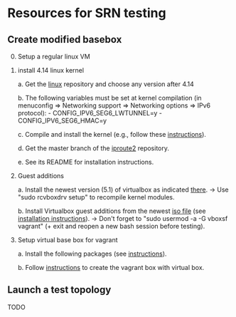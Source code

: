 # Resources for SRN testing

## Create modified basebox

0. Setup a regular linux VM

1. install 4.14 linux kernel

	a. Get the [linux](https://git.kernel.org/pub/scm/linux/kernel/git/davem/net-next.git) repository and choose any version after 4.14

	b. The following variables must be set at kernel compilation (in menuconfig => Networking support => Networking options => IPv6 protocol):
		- CONFIG_IPV6_SEG6_LWTUNNEL=y
		- CONFIG_IPV6_SEG6_HMAC=y

	c. Compile and install the kernel (e.g., follow these [instructions](https://www.cyberciti.biz/faq/debian-ubuntu-building-installing-a-custom-linux-kernel/)).

	d. Get the master branch of the [iproute2](https://git.kernel.org/pub/scm/linux/kernel/git/shemminger/iproute2.git) repository.
	
	e. See its README for installation instructions.

3. Guest additions

	a. Install the newest version (5.1) of virtualbox as indicated [there](http://ubuntuhandbook.org/index.php/2016/07/virtualbox-5-1-released/).
		-> Use "sudo rcvboxdrv setup" to recompile kernel modules.

	b. Install Virtualbox guest additions from the newest [iso file](http://download.virtualbox.org/virtualbox/5.1.26/VBoxGuestAdditions_5.1.26.iso) (see [installation instructions](https://www.virtualbox.org/manual/ch04.html)).
		-> Don't forget to "sudo usermod -a -G vboxsf vagrant" (+ exit and reopen a new bash session before testing).

4. Setup virtual base box for vagrant

	a. Install the following packages (see [instructions](https://www.vagrantup.com/docs/boxes/base.html)).

	b. Follow [instructions](https://www.vagrantup.com/docs/virtualbox/boxes.html) to create the vagrant box with virtual box.

## Launch a test topology

TODO
